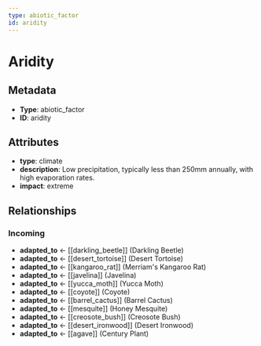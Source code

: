 ```yaml
---
type: abiotic_factor
id: aridity
---
```


# Aridity

## Metadata

- **Type**: abiotic_factor
- **ID**: aridity

## Attributes

- **type**: climate
- **description**: Low precipitation, typically less than 250mm annually, with high evaporation rates.
- **impact**: extreme

## Relationships

### Incoming

- **adapted_to** ← [[darkling_beetle]] (Darkling Beetle)
- **adapted_to** ← [[desert_tortoise]] (Desert Tortoise)
- **adapted_to** ← [[kangaroo_rat]] (Merriam's Kangaroo Rat)
- **adapted_to** ← [[javelina]] (Javelina)
- **adapted_to** ← [[yucca_moth]] (Yucca Moth)
- **adapted_to** ← [[coyote]] (Coyote)
- **adapted_to** ← [[barrel_cactus]] (Barrel Cactus)
- **adapted_to** ← [[mesquite]] (Honey Mesquite)
- **adapted_to** ← [[creosote_bush]] (Creosote Bush)
- **adapted_to** ← [[desert_ironwood]] (Desert Ironwood)
- **adapted_to** ← [[agave]] (Century Plant)

